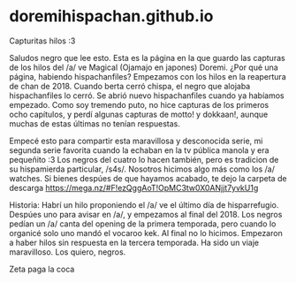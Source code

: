 # doremihispachan.github.io
Capturitas hilos :3

Saludos negro que lee esto. Esta es la página en la que guardo las capturas de los hilos del /a/ ve Magical (Ojamajo en japones) Doremi.
¿Por qué una página, habiendo hispachanfiles? Empezamos con los hilos en la reapertura de chan de 2018. Cuando berta cerró chispa,
el negro que alojaba hispachanfiles lo cerró. Se abrió nuevo hispachanfiles cuando ya habíamos empezado.
Como soy tremendo puto, no hice capturas de los primeros ocho capítulos, y perdí algunas capturas de motto! y dokkaan!, aunque 
muchas de estas últimas no tenían respuestas.

Empecé esto para compartir esta maravillosa y desconocida serie, mi segunda serie favorita cuando la echaban en la tv pública manola y era pequeñito :3 
Los negros del cuatro lo hacen también, pero es tradicion de su hispamierda particular, /s4s/. Nosotros hicimos algo más como 
los /a/ watches. Si bienes despúes de que hayamos acabado, te dejo la carpeta de descarga  https://mega.nz/#F!ezQggAoT!OpMC3tw0X0ANjjt7yvkU1g

Historia: Habrí un hilo proponiendo el /a/ ve el último día de hisparrefugio. Despúes uno para avisar en /a/, y empezamos al final 
del 2018. Los negros pedían un /a/ canta del opening de la primera temporada, pero cuando lo organicé solo uno mandó el vocaroo kek.
Al final no lo hicimos. Empezaron a haber hilos sin respuesta en la tercera temporada. Ha sido un viaje maravilloso. Los quiero, negros.



Zeta paga la coca
